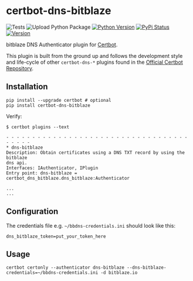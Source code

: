 certbot-dns-bitblaze
============

![Tests](https://github.com/lehuizi/certbot-dns-bitblaze/workflows/Tests/badge.svg)
![Upload Python Package](https://github.com/lehuizi/certbot-dns-bitblaze/workflows/Upload%20Python%20Package/badge.svg)
[![Python Version](https://img.shields.io/pypi/pyversions/certbot-dns-bitblaze)](https://pypi.org/project/certbot-dns-bitblaze/)
[![PyPi Status](https://img.shields.io/pypi/status/certbot-dns-bitblaze)](https://pypi.org/project/certbot-dns-bitblaze/)
[![Version](https://img.shields.io/github/v/release/lehuizi/certbot-dns-bitblaze)](https://pypi.org/project/certbot-dns-bitblaze/)

bitblaze DNS Authenticator plugin for [Certbot](https://certbot.eff.org/).

This plugin is built from the ground up and follows the development style and life-cycle
of other `certbot-dns-*` plugins found in the
[Official Certbot Repository](https://github.com/certbot/certbot).

Installation
------------

```
pip install --upgrade certbot # optional
pip install certbot-dns-bitblaze
```

Verify:

```
$ certbot plugins --text

- - - - - - - - - - - - - - - - - - - - - - - - - - - - - - - - - - - - - - - -
* dns-bitblaze
Description: Obtain certificates using a DNS TXT record by using the bitblaze
dns api.
Interfaces: IAuthenticator, IPlugin
Entry point: dns-bitblaze = certbot_dns_bitblaze.dns_bitblaze:Authenticator

...
...
```

Configuration
-------------

The credentials file e.g. `~/bbdns-credentials.ini` should look like this:

```
dns_bitblaze_token=put_your_token_here
```

Usage
-----


```
certbot certonly --authenticator dns-bitblaze --dns-bitblaze-credentials=~/bbdns-credentials.ini -d bitblaze.io
```
